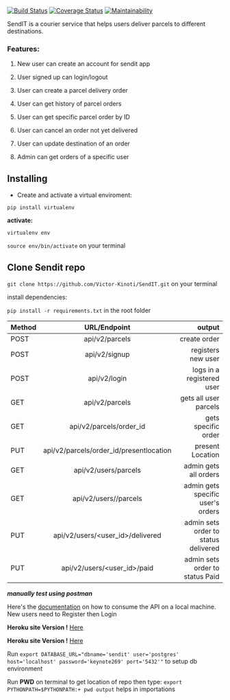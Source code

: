 [![Build Status](https://travis-ci.com/Victor-Kinoti/SendIT.svg?branch=ch-tests-161805245)](https://travis-ci.com/Victor-Kinoti/SendIT)
[![Coverage Status](https://coveralls.io/repos/github/Victor-Kinoti/SendIT_ch2/badge.svg?branch=reviews)](https://coveralls.io/github/Victor-Kinoti/SendIT_ch2?branch=reviews)
[![Maintainability](https://api.codeclimate.com/v1/badges/cc4addaa0ed3bff16ae3/maintainability)](https://codeclimate.com/github/Victor-Kinoti/SendIT_ch2/maintainability)

SendIT is a courier service that helps users deliver parcels to different destinations. 
### Features:

1. New user can create an account for sendit app

2. User signed up can login/logout

3. User can create a parcel delivery order

4. User can get history of parcel orders

5. User can get specific parcel order by ID

6. User can cancel an order not yet delivered

7. User can update destination of an order

8. Admin can get orders of a specific user


## Installing
* Create and activate a virtual enviroment:

`pip install virtualenv`

**activate:**

`virtualenv env`

`source env/bin/activate` on your terminal

## Clone Sendit repo
`git clone https://github.com/Victor-Kinoti/SendIT.git` on your terminal

install dependencies:

`pip install -r requirements.txt` in the root folder 


| Method        | URL/Endpoint          | output  |
| ------------- |:-------------:| -----:|
| POST| api/v2/parcels| create order |
| POST| api/v2/signup| registers new user |
| POST| api/v2/login|   logs in a registered user|
| GET | api/v2/parcels|gets all user parcels|
| GET | api/v2/parcels/order_id|gets specific order|
| PUT | api/v2/parcels/order_id/presentlocation|present Location|
| GET | api/v2/users/parcels|admin gets all orders|
| GET | api/v2/users/<name>/parcels|admin gets specific user's orders|
| PUT | api/v2/users/<user_id>/delivered|admin sets order to status delivered|
| PUT | api/v2/users/<user_id>/paid|admin sets order to status Paid|

***manually test using postman***

Here's the [documentation](https://documenter.getpostman.com/view/4146964/RzZAme6q) on how to consume the API on a local machine. New users need to Register then Login

**Heroku site Version !** [Here](https://sendit-keynote2.herokuapp.com/api/v1/parcels)

**Heroku site Version !** [Here](https://sendit-keynote2.herokuapp.com/api/v2/parcels)

Run `export DATABASE_URL="dbname='sendit' user='postgres' host='localhost' password='keynote269' port='5432'"` to setup db environment

Run **PWD** on terminal to get location of repo then type: `export PYTHONPATH=$PYTHONPATH:+ pwd output` helps in importations

